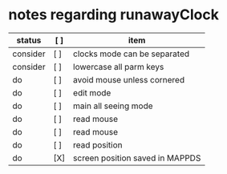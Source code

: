 # notes regarding runawayClock


status   | [ ] | item
---------|-----|--------------------------------
consider | [ ] | clocks mode can be separated
consider | [ ] | lowercase all parm keys
do       | [ ] | avoid mouse unless cornered
do       | [ ] | edit mode
do       | [ ] | main all seeing mode
do       | [ ] | read mouse
do       | [ ] | read mouse
do       | [ ] | read position
do       | [X] | screen position saved in MAPPDS
